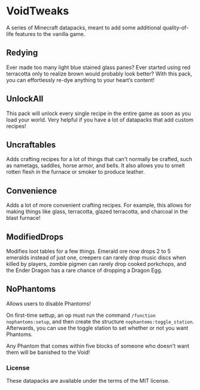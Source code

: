 ﻿# VoidTweaks

A series of Minecraft datapacks, meant to add some additional quality-of-life features to the vanilla game.

## Redying

Ever made too many light blue stained glass panes? Ever started using red terracotta only to realize brown would probably look better? With this pack, you can effortlessly re-dye anything to your heart’s content!

## UnlockAll

This pack will unlock every single recipe in the entire game as soon as you load your world. Very helpful if you have a lot of datapacks that add custom recipes!

## Uncraftables

Adds crafting recipes for a lot of things that can't normally be crafted, such as nametags, saddles, horse armor, and bells. It also allows you to smelt rotten flesh in the furnace or smoker to produce leather.

## Convenience

Adds a lot of more convenient crafting recipes. For example, this allows for making things like glass, terracotta, glazed terracotta, and charcoal in the blast furnace!

## ModifiedDrops

Modifies loot tables for a few things. Emerald ore now drops 2 to 5 emeralds instead of just one, creepers can rarely drop music discs when killed by players, zombie pigmen can rarely drop cooked porkchops, and the Ender Dragon has a rare chance of dropping a Dragon Egg.

## NoPhantoms

Allows users to disable Phantoms!

On first-time settup, an op must run the command `/function nophantoms:setup`, and then create the structure `nophantoms:toggle_station`. Afterwards, you can use the toggle station to set whether or not you want Phantoms.

Any Phantom that comes within five blocks of someone who doesn't want them will be banished to the Void!

### License

These datapacks are available under the terms of the MIT license.
